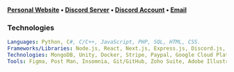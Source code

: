 <h4><a href="https://slekup.com" target="_blank">Personal Website</a> • <a href="https://discord.gg/p5rxxQN7DT" target="_blank">Discord Server</a> • <a href="https://discordapp.com/users/896657711104667719" target="_blank">Discord Account</a> • <a href="mailto:slekupvimplyrataqq@protonmail.com" target="_blank">Email</a></h4>

### Technologies
 
 ```yaml
Languages: Python, C#, C/C++, JavaScript, PHP, SQL, HTML, CSS.
Frameworks/Libraries: Node.js, React, Next.js, Express.js, Discord.js, Three.js, Framer Motion, jQuery, Django, GraphQL, TailwindCSS, SASS, Bootstrap, Material UI.
Technologies: MongoDB, Unity, Docker, Stripe, Paypal, Google Cloud Platform, Firebase, Cloudflare.
Tools: Figma, Post Man, Insomnia, Git/GitHub, Zoho Suite, Adobe Illustrator, Photoshop, Premiere Pro, After Effects, Filezilla.
 ```
